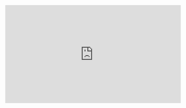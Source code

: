 <iframe width="560" height="315" src="https://www.youtube.com/embed/2Pd0YExeC5o?si=10SovrzWN-F1rhYB" title="YouTube video player" frameborder="0" allow="accelerometer; autoplay; clipboard-write; encrypted-media; gyroscope; picture-in-picture; web-share" allowfullscreen></iframe>

